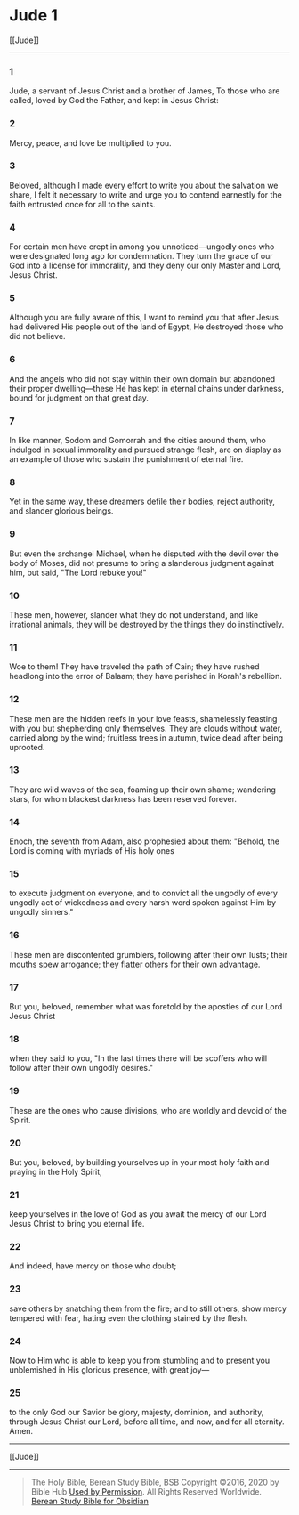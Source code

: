 # Jude 1

[[Jude]]

---

### 1
Jude, a servant of Jesus Christ and a brother of James, To those who are called, loved by God the Father, and kept in Jesus Christ:

### 2
Mercy, peace, and love be multiplied to you.

### 3
Beloved, although I made every effort to write you about the salvation we share, I felt it necessary to write and urge you to contend earnestly for the faith entrusted once for all to the saints.

### 4
For certain men have crept in among you unnoticed—ungodly ones who were designated long ago for condemnation. They turn the grace of our God into a license for immorality, and they deny our only Master and Lord, Jesus Christ.

### 5
Although you are fully aware of this, I want to remind you that after Jesus had delivered His people out of the land of Egypt, He destroyed those who did not believe.

### 6
And the angels who did not stay within their own domain but abandoned their proper dwelling—these He has kept in eternal chains under darkness, bound for judgment on that great day.

### 7
In like manner, Sodom and Gomorrah and the cities around them, who indulged in sexual immorality and pursued strange flesh, are on display as an example of those who sustain the punishment of eternal fire.

### 8
Yet in the same way, these dreamers defile their bodies, reject authority, and slander glorious beings.

### 9
But even the archangel Michael, when he disputed with the devil over the body of Moses, did not presume to bring a slanderous judgment against him, but said, "The Lord rebuke you!"

### 10
These men, however, slander what they do not understand, and like irrational animals, they will be destroyed by the things they do instinctively.

### 11
Woe to them! They have traveled the path of Cain; they have rushed headlong into the error of Balaam; they have perished in Korah's rebellion.

### 12
These men are the hidden reefs in your love feasts, shamelessly feasting with you but shepherding only themselves. They are clouds without water, carried along by the wind; fruitless trees in autumn, twice dead after being uprooted.

### 13
They are wild waves of the sea, foaming up their own shame; wandering stars, for whom blackest darkness has been reserved forever.

### 14
Enoch, the seventh from Adam, also prophesied about them: "Behold, the Lord is coming with myriads of His holy ones

### 15
to execute judgment on everyone, and to convict all the ungodly of every ungodly act of wickedness and every harsh word spoken against Him by ungodly sinners."

### 16
These men are discontented grumblers, following after their own lusts; their mouths spew arrogance; they flatter others for their own advantage.

### 17
But you, beloved, remember what was foretold by the apostles of our Lord Jesus Christ

### 18
when they said to you, "In the last times there will be scoffers who will follow after their own ungodly desires."

### 19
These are the ones who cause divisions, who are worldly and devoid of the Spirit.

### 20
But you, beloved, by building yourselves up in your most holy faith and praying in the Holy Spirit,

### 21
keep yourselves in the love of God as you await the mercy of our Lord Jesus Christ to bring you eternal life.

### 22
And indeed, have mercy on those who doubt;

### 23
save others by snatching them from the fire; and to still others, show mercy tempered with fear, hating even the clothing stained by the flesh.

### 24
Now to Him who is able to keep you from stumbling and to present you unblemished in His glorious presence, with great joy—

### 25
to the only God our Savior be glory, majesty, dominion, and authority, through Jesus Christ our Lord, before all time, and now, and for all eternity. Amen.

---

[[Jude]]

---

> The Holy Bible, Berean Study Bible, BSB
> Copyright &copy;2016, 2020 by Bible Hub
> [Used by Permission](https://berean.bible/terms.htm). All Rights Reserved Worldwide.
> [Berean Study Bible for Obsidian](https://github.com/gapmiss/berean-study-bible-for-obsidian)


